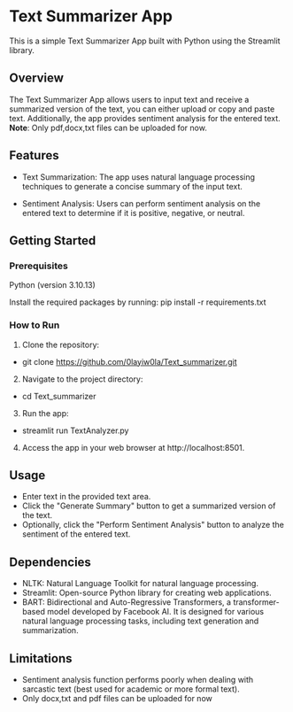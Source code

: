 # Text Summarizer App
This is a simple Text Summarizer App built with Python using the Streamlit library.


## Overview
The Text Summarizer App allows users to input text and receive a summarized version of the text, you can either upload or copy and paste text. Additionally, the app provides sentiment analysis for the entered text.
**Note**: Only pdf,docx,txt files can be uploaded for now.

## Features
- Text Summarization: The app uses natural language processing techniques to generate a concise summary of the input text.

- Sentiment Analysis: Users can perform sentiment analysis on the entered text to determine if it is positive, negative, or neutral.

## Getting Started
### Prerequisites
Python (version 3.10.13)

Install the required packages by running:
pip install -r requirements.txt

### How to Run
1. Clone the repository:
- git clone https://github.com/0layiw0la/Text_summarizer.git

2. Navigate to the project directory:
- cd Text_summarizer

3. Run the app:
- streamlit run TextAnalyzer.py

4. Access the app in your web browser at http://localhost:8501.

## Usage
- Enter text in the provided text area.
- Click the "Generate Summary" button to get a summarized version of the text.
- Optionally, click the "Perform Sentiment Analysis" button to analyze the sentiment of the entered text.

## Dependencies
- NLTK: Natural Language Toolkit for natural language processing.
- Streamlit: Open-source Python library for creating web applications.
- BART: Bidirectional and Auto-Regressive Transformers, a transformer-based model developed by Facebook AI. It is designed for various natural language processing tasks, including text generation and summarization.

## Limitations
- Sentiment analysis function performs poorly when dealing with sarcastic text (best used for academic or more formal text).
- Only docx,txt and pdf files can be uploaded for now



